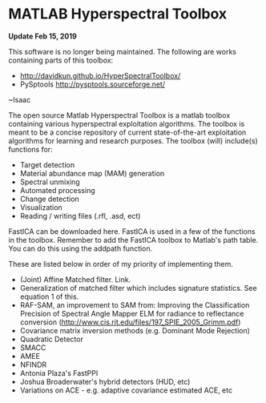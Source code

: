 # MATLAB Hyperspectral Toolbox

**Update Feb 15, 2019**

This software is no longer being maintained.  The following are works containing parts of this toolbox:

* http://davidkun.github.io/HyperSpectralToolbox/ 
* PySptools http://pysptools.sourceforge.net/


~Isaac

The open source Matlab Hyperspectral Toolbox is a matlab toolbox containing various hyperspectral exploitation algorithms. The toolbox is meant to be a concise repository of current state-of-the-art exploitation algorithms for learning and research purposes. The toolbox (will) include(s) functions for:

* Target detection
* Material abundance map (MAM) generation
* Spectral unmixing
* Automated processing
* Change detection
* Visualization
* Reading / writing files (.rfl, .asd, ect)

FastICA can be downloaded here. FastICA is used in a few of the functions in the toolbox. Remember to add the FastICA toolbox to Matlab's path table. You can do this using the addpath function.

These are listed below in order of my priority of implementing them.
* (Joint) Affine Matched filter. Link.
* Generalization of matched filter which includes signature statistics. See equation 1 of this.
* RAF-SAM, an improvement to SAM from: Improving the Classification Precision of Spectral Angle Mapper
ELM for radiance to reflectance conversion (http://www.cis.rit.edu/files/197_SPIE_2005_Grimm.pdf)
* Covariance matrix inversion methods (e.g. Dominant Mode Rejection)
* Quadratic Detector
* SMACC
* AMEE
* NFINDR
* Antonia Plaza's FastPPI
* Joshua Broaderwater's hybrid detectors (HUD, etc)
* Variations on ACE - e.g. adaptive covariance estimated ACE, etc

